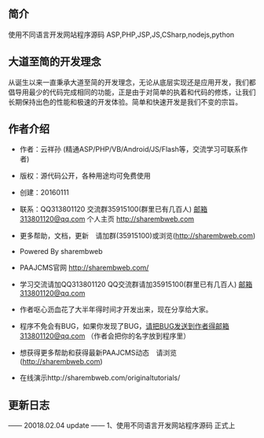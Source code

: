 ﻿## 简介

使用不同语言开发网站程序源码 ASP,PHP,JSP,JS,CSharp,nodejs,python


## 大道至简的开发理念

从诞生以来一直秉承大道至简的开发理念，无论从底层实现还是应用开发，我们都倡导用最少的代码完成相同的功能，正是由于对简单的执着和代码的修炼，让我们长期保持出色的性能和极速的开发体验。简单和快速开发是我们不变的宗旨。

## 作者介绍

*  作者：云祥孙 (精通ASP/PHP/VB/Android/JS/Flash等，交流学习可联系作者)
*  版权：源代码公开，各种用途均可免费使用
*  创建：20160111 
*  联系：QQ313801120  交流群35915100(群里已有几百人)    邮箱313801120@qq.com   个人主页 http://sharembweb.com
*  更多帮助，文档，更新　请加群(35915100)或浏览(http://sharembweb.com)
*  Powered By sharembweb

*  PAAJCMS官网 http://sharembweb.com/
*  学习交流请加QQ313801120 QQ交流群请加35915100(群里已有几百人)  邮箱313801120@qq.com
*  作者呕心沥血花了大半年得时间才开发出来，现在分享给大家。
*  程序不免会有BUG，如果你发现了BUG，请把BUG发送到作者得邮箱313801120@qq.com （作者会把你的名字放到程序里）
*  想获得更多帮助和获得最新PAAJCMS动态　请浏览(http://sharembweb.com)
*  在线演示http://sharembweb.com/originaltutorials/

## 更新日志

—— 20018.02.04 update ——
1、使用不同语言开发网站程序源码 正式上